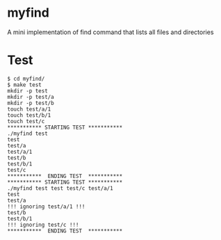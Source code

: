 # myfind
A mini implementation of find command that lists all files and directories

# Test
```
$ cd myfind/
$ make test
mkdir -p test
mkdir -p test/a
mkdir -p test/b
touch test/a/1
touch test/b/1
touch test/c
*********** STARTING TEST ***********
./myfind test
test
test/a
test/a/1
test/b
test/b/1
test/c
***********  ENDING TEST  ***********
*********** STARTING TEST ***********
./myfind test test test/c test/a/1
test
test/a
!!! ignoring test/a/1 !!!
test/b
test/b/1
!!! ignoring test/c !!!
***********  ENDING TEST  ***********
```
